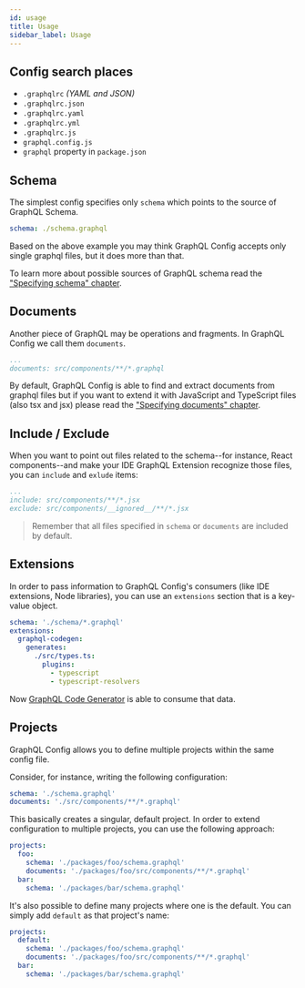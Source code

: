 ```yaml
---
id: usage
title: Usage
sidebar_label: Usage
---
```


## Config search places

- `.graphqlrc` _(YAML and JSON)_
- `.graphqlrc.json`
- `.graphqlrc.yaml`
- `.graphqlrc.yml`
- `.graphqlrc.js`
- `graphql.config.js`
- `graphql` property in `package.json`

## Schema

The simplest config specifies only `schema` which points to the source of GraphQL Schema.

```yaml
schema: ./schema.graphql
```

Based on the above example you may think GraphQL Config accepts only single graphql files, but it does more than that.

To learn more about possible sources of GraphQL schema read the ["Specifying schema" chapter](./user-schema.md).

## Documents

Another piece of GraphQL may be operations and fragments. In GraphQL Config we call them `documents`.

```yaml
...
documents: src/components/**/*.graphql
```

By default, GraphQL Config is able to find and extract documents from graphql files but if you want to extend it with JavaScript and TypeScript files (also tsx and jsx) please read the ["Specifying documents" chapter](./user-documents.md).

## Include / Exclude

When you want to point out files related to the schema--for instance, React components--and make your IDE GraphQL Extension recognize those files, you can `include` and `exlude` items:

```yaml
...
include: src/components/**/*.jsx
exclude: src/components/__ignored__/**/*.jsx
```

> Remember that all files specified in `schema` or `documents` are included by default.

## Extensions

In order to pass information to GraphQL Config's consumers (like IDE extensions, Node libraries), you can use an `extensions` section that is a key-value object.

```yaml
schema: './schema/*.graphql'
extensions:
  graphql-codegen:
    generates:
      ./src/types.ts:
        plugins:
          - typescript
          - typescript-resolvers
```

Now [GraphQL Code Generator](https://graphql-code-generator.com/) is able to consume that data. 

## Projects

GraphQL Config allows you to define multiple projects within the same config file.

Consider, for instance, writing the following configuration:

```yaml
schema: './schema.graphql'
documents: './src/components/**/*.graphql'
```

This basically creates a singular, default project. In order to extend configuration to multiple projects, you can use the following approach:

```yaml
projects:
  foo: 
    schema: './packages/foo/schema.graphql'
    documents: './packages/foo/src/components/**/*.graphql'
  bar:
    schema: './packages/bar/schema.graphql'
```

It's also possible to define many projects where one is the default. You can simply add `default` as that project's name:

```yaml
projects:
  default: 
    schema: './packages/foo/schema.graphql'
    documents: './packages/foo/src/components/**/*.graphql'
  bar:
    schema: './packages/bar/schema.graphql'
```

